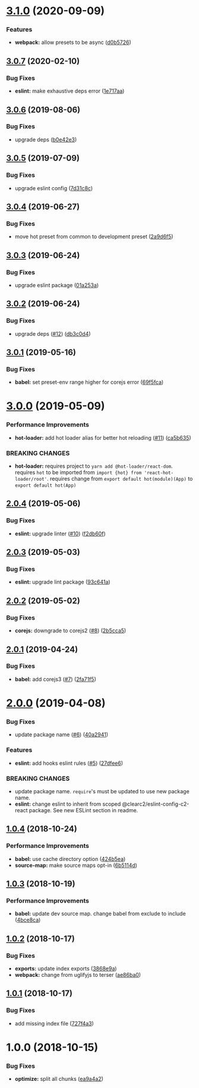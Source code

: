 # [3.1.0](https://github.com/ClearC2/c2-react-config/compare/v3.0.7...v3.1.0) (2020-09-09)


### Features

* **webpack:** allow presets to be async ([d0b5726](https://github.com/ClearC2/c2-react-config/commit/d0b5726))

## [3.0.7](https://github.com/ClearC2/c2-react-config/compare/v3.0.6...v3.0.7) (2020-02-10)


### Bug Fixes

* **eslint:** make exhaustive deps error ([1e717aa](https://github.com/ClearC2/c2-react-config/commit/1e717aa))

## [3.0.6](https://github.com/ClearC2/c2-react-config/compare/v3.0.5...v3.0.6) (2019-08-06)


### Bug Fixes

* upgrade deps ([b0e42e3](https://github.com/ClearC2/c2-react-config/commit/b0e42e3))

## [3.0.5](https://github.com/ClearC2/c2-react-config/compare/v3.0.4...v3.0.5) (2019-07-09)


### Bug Fixes

* upgrade eslint config ([7d31c8c](https://github.com/ClearC2/c2-react-config/commit/7d31c8c))

## [3.0.4](https://github.com/ClearC2/c2-react-config/compare/v3.0.3...v3.0.4) (2019-06-27)


### Bug Fixes

* move hot preset from common to development preset ([2a9d6f5](https://github.com/ClearC2/c2-react-config/commit/2a9d6f5))

## [3.0.3](https://github.com/ClearC2/c2-react-config/compare/v3.0.2...v3.0.3) (2019-06-24)


### Bug Fixes

* upgrade eslint package ([01a253a](https://github.com/ClearC2/c2-react-config/commit/01a253a))

## [3.0.2](https://github.com/ClearC2/c2-react-config/compare/v3.0.1...v3.0.2) (2019-06-24)


### Bug Fixes

* upgrade deps ([#12](https://github.com/ClearC2/c2-react-config/issues/12)) ([db3c0d4](https://github.com/ClearC2/c2-react-config/commit/db3c0d4))

## [3.0.1](https://github.com/ClearC2/c2-react-config/compare/v3.0.0...v3.0.1) (2019-05-16)


### Bug Fixes

* **babel:** set preset-env range higher for corejs error ([69f5fca](https://github.com/ClearC2/c2-react-config/commit/69f5fca))

# [3.0.0](https://github.com/ClearC2/c2-react-config/compare/v2.0.4...v3.0.0) (2019-05-09)


### Performance Improvements

* **hot-loader:** add hot loader alias for better hot reloading ([#11](https://github.com/ClearC2/c2-react-config/issues/11)) ([ca5b635](https://github.com/ClearC2/c2-react-config/commit/ca5b635))


### BREAKING CHANGES

* **hot-loader:** requires project to `yarn add @hot-loader/react-dom`. requires `hot` to be imported from `import {hot} from 'react-hot-loader/root'`.
requires change from `export default hot(module)(App)` to `export default hot(App)`

## [2.0.4](https://github.com/ClearC2/c2-react-config/compare/v2.0.3...v2.0.4) (2019-05-06)


### Bug Fixes

* **eslint:** upgrade linter ([#10](https://github.com/ClearC2/c2-react-config/issues/10)) ([f2db60f](https://github.com/ClearC2/c2-react-config/commit/f2db60f))

## [2.0.3](https://github.com/ClearC2/c2-react-config/compare/v2.0.2...v2.0.3) (2019-05-03)


### Bug Fixes

* **eslint:** upgrade lint package ([93c641a](https://github.com/ClearC2/c2-react-config/commit/93c641a))

## [2.0.2](https://github.com/ClearC2/c2-react-config/compare/v2.0.1...v2.0.2) (2019-05-02)


### Bug Fixes

* **corejs:** downgrade to corejs2 ([#8](https://github.com/ClearC2/c2-react-config/issues/8)) ([2b5cca5](https://github.com/ClearC2/c2-react-config/commit/2b5cca5))

## [2.0.1](https://github.com/ClearC2/c2-react-config/compare/v2.0.0...v2.0.1) (2019-04-24)


### Bug Fixes

* **babel:** add corejs3 ([#7](https://github.com/ClearC2/c2-react-config/issues/7)) ([2fa71f5](https://github.com/ClearC2/c2-react-config/commit/2fa71f5))

# [2.0.0](https://github.com/ClearC2/c2-react-config/compare/v1.0.4...v2.0.0) (2019-04-08)


### Bug Fixes

* update package name ([#6](https://github.com/ClearC2/c2-react-config/issues/6)) ([40a2941](https://github.com/ClearC2/c2-react-config/commit/40a2941))


### Features

* **eslint:** add hooks eslint rules ([#5](https://github.com/ClearC2/c2-react-config/issues/5)) ([27dfee6](https://github.com/ClearC2/c2-react-config/commit/27dfee6))


### BREAKING CHANGES

* update package name. `require`'s must be updated to use new package name.
* **eslint:** change eslint to inherit from scoped @clearc2/eslint-config-c2-react package. See new ESLint section in readme.

## [1.0.4](https://github.com/ClearC2/c2-react-config/compare/v1.0.3...v1.0.4) (2018-10-24)


### Performance Improvements

* **babel:** use cache directory option ([424b5ea](https://github.com/ClearC2/c2-react-config/commit/424b5ea))
* **source-map:** make source maps opt-in ([6b5114d](https://github.com/ClearC2/c2-react-config/commit/6b5114d))

## [1.0.3](https://github.com/ClearC2/c2-react-config/compare/v1.0.2...v1.0.3) (2018-10-19)


### Performance Improvements

* **babel:** update dev source map. change babel from exclude to include ([4bce8ca](https://github.com/ClearC2/c2-react-config/commit/4bce8ca))

## [1.0.2](https://github.com/ClearC2/c2-react-config/compare/v1.0.1...v1.0.2) (2018-10-17)


### Bug Fixes

* **exports:** update index exports ([3868e9a](https://github.com/ClearC2/c2-react-config/commit/3868e9a))
* **webpack:** change from uglifyjs to terser ([ae86ba0](https://github.com/ClearC2/c2-react-config/commit/ae86ba0))

## [1.0.1](https://github.com/ClearC2/c2-react-config/compare/v1.0.0...v1.0.1) (2018-10-17)


### Bug Fixes

* add missing index file ([727f4a3](https://github.com/ClearC2/c2-react-config/commit/727f4a3))

# 1.0.0 (2018-10-15)


### Bug Fixes

* **optimize:** split all chunks ([ea9a4a2](https://github.com/ClearC2/c2-react-config/commit/ea9a4a2))
